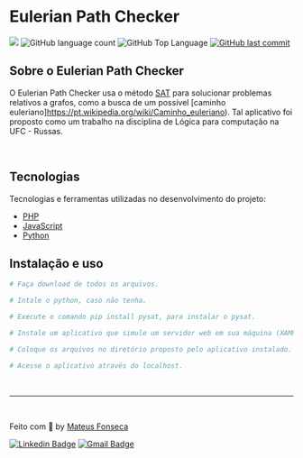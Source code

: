 # Eulerian Path Checker

<p>
  <img src="https://img.shields.io/badge/made%20by-MATEUS%20FONSECA-6E40C9?style=flat-square">

  <img alt="GitHub language count" src="https://img.shields.io/github/languages/count/mateusxfl/sat-cnf-euler-path?color=6E40C9&style=flat-square">

  <img alt="GitHub Top Language" src="https://img.shields.io/github/languages/top/mateusxfl/sat-cnf-euler-path?color=6E40C9&style=flat-square">

  <a href="https://github.com/mateusxfl/sat-cnf-euler-path/commits/master">
    <img alt="GitHub last commit" src="https://img.shields.io/github/last-commit/mateusxfl/sat-cnf-euler-path?color=6E40C9&style=flat-square">
  </a>
</p>

## Sobre o Eulerian Path Checker

O Eulerian Path Checker usa o método [SAT](https://pt.wikipedia.org/wiki/Problema_de_satisfatibilidade_booliana) para solucionar problemas relativos a grafos, como a busca de um possível [caminho euleriano]https://pt.wikipedia.org/wiki/Caminho_euleriano). Tal aplicativo foi proposto como um trabalho na disciplina de Lógica para computação na UFC - Russas.

<br>

## Tecnologias

Tecnologias e ferramentas utilizadas no desenvolvimento do projeto:

- [PHP](https://www.php.net/)
- [JavaScript](https://www.javascript.com/)
- [Python](https://www.python.org/)

## Instalação e uso

```bash
# Faça download de todos os arquivos.

# Intale o python, caso não tenha.

# Execute o comando pip install pysat, para instalar o pysat.

# Instale um aplicativo que simule um servidor web em sua máquina (XAMPP, WampServer..)

# Coloque os arquivos no diretório proposto pelo aplicativo instalado.

# Acesse o aplicativo através do localhost.
```

<br>

---

<br>

Feito com :purple_heart: by [Mateus Fonseca](https://mateusxfl/sat-cnf-euler-path)

[![Linkedin Badge](https://img.shields.io/badge/-Mateus%20Fonseca-6E40C9?style=flat-square&logo=Linkedin&logoColor=white&link=https://www.linkedin.com/in/mateusxfl/)](https://www.linkedin.com/in/mateusxfl/) 
[![Gmail Badge](https://img.shields.io/badge/-mateus.xfl@gmail.com-6E40C9?style=flat-square&logo=Gmail&logoColor=white&link=mailto:mateus.xfl@gmail.com)](mailto:mateus.xfl@gmail.com)